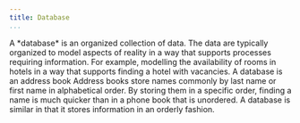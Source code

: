```yaml
---
title: Database
...
```


<M4Definition source="Wikipedia">
  A *database* is an organized collection of data. The data are typically organized to model aspects of reality in a way that supports processes requiring information. For example, modelling the availability of rooms in hotels in a way that supports finding a hotel with vacancies.
</M4Definition>

<Metaphor id="address-book">
  <M4Title>A database is an address book</M4Title>
  Address books store names commonly by last name or first name in alphabetical order.  By storing them in a specific order, finding a name is much quicker than in a phone book that is unordered.  A database is similar in that it stores information in an orderly fashion.
  <M4Author handle="whereisciao" href="http://www.github.com/whereisciao" />
</Metaphor>
